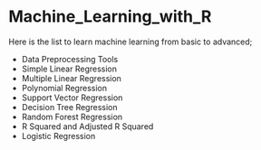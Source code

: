 # Machine_Learning_with_R
Here is the list to learn machine learning from basic to advanced;

- Data Preprocessing Tools
- Simple Linear Regression
- Multiple Linear Regression
- Polynomial Regression
- Support Vector Regression
- Decision Tree Regression
- Random Forest Regression
- R Squared and Adjusted R Squared
- Logistic Regression

